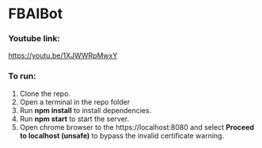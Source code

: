 # FBAIBot

### Youtube link:
https://youtu.be/1XJWWRpMwxY

### To run:
1. Clone the repo.
2. Open a terminal in the repo folder
3. Run **npm install** to install dependencies.
4. Run **npm start** to start the server.
5. Open chrome browser to the https://localhost:8080 and select **Proceed to localhost (unsafe)** to bypass the invalid certificate warning.
